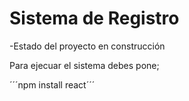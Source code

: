 <h1>Sistema de Registro</h1>

-Estado del proyecto en construcción

Para ejecuar el sistema debes pone;

´´´npm install react´´´
